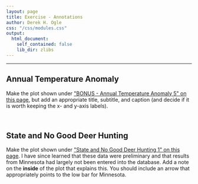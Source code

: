 ```yaml
---
layout: page
title: Exercise - Annotations
author: Derek H. Ogle
css: "/css/modules.css"
output:
  html_document:
    self_contained: false
    lib_dir: zlibs
---
```





----

## Annual Temperature Anomaly
Make the plot shown under ["BONUS - Annual Temperature Anomaly 5" on this page](https://derekogle.com/NCGraphing/modules/Intro2/CE_Temperature.html#bonus-annual-temperature-anomaly-5), but add an appropriate title, subtitle, and caption (and decide if it is worth keeping the x- and y-axis labels).



&nbsp;

## State and No Good Deer Hunting
Make the plot shown under ["State and No Good Deer Hunting 1" on this page](https://derekogle.com/NCGraphing/modules/Univariate_Groups/CE_Wolves.html#state-and-no-good-deer-hunting-1). I have since learned that these data were preliminary and that results from Minnesota had largely not been entered into the database. Add a note on the **inside** of the plot that explains this. You should include an arrow that appropriately points to the low bar for Minnesota.








